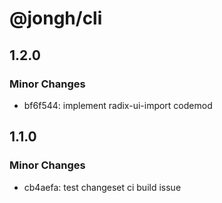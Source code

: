 # @jongh/cli

## 1.2.0

### Minor Changes

- bf6f544: implement radix-ui-import codemod

## 1.1.0

### Minor Changes

- cb4aefa: test changeset ci build issue
